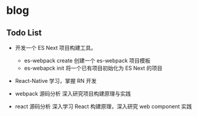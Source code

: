# blog

## Todo List

- 开发一个 ES Next 项目构建工具。
  - es-webpack create <project name> 创建一个 es-webpack 项目模板
  - es-webapck init 将一个已有项目初始化为 ES Next 的项目

- React-Native 学习，掌握 RN 开发
  
- webpack 源码分析 深入研究项目构建原理与实践

- react 源码分析 深入学习 React 构建原理，深入研究 web component 实践
